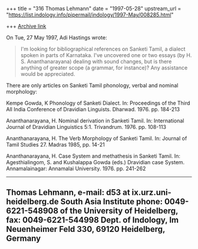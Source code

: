 +++
title = "316 Thomas Lehmann"
date = "1997-05-28"
upstream_url = "https://list.indology.info/pipermail/indology/1997-May/008285.html"

+++
[Archive link](https://list.indology.info/pipermail/indology/1997-May/008285.html)

On Tue, 27 May 1997, Adi Hastings wrote:

> 
> I'm looking for bibliographical references on Sanketi Tamil, a dialect
> spoken in parts of Karnataka. I've uncovered one or two essays (by H. S.
> Ananthanarayana) dealing with sound changes, but is there anything of
> greater scope (a grammar, for instance)? Any assistance would be
> appreciated.
> 

There are only articles on Sanketi Tamil phonology, verbal and nominal 
morphology:

Kempe Gowda, K
Phonology of Sanketi Dialect.
In: Proceedings of the Third All India Conference of Dravidian Linguists.
Dharwad. 1976. pp. 184-213

Ananthanarayana, H.
Nominal derivation in Sanketi Tamil.
In: International Journal of Dravidian Linguistics 5:1.
Trivandrum. 1976. pp. 108-113

Ananthanarayana, H.
The Verb Morphology of Sanketi Tamil.
In: Journal of Tamil Studies 27.
Madras 1985, pp. 14-21

Ananthanarayana, H.
Case System and methathesis in Sanketi Tamil.
In: Agesthialingom, S. and Kushalappa Gowda (eds.)
Dravidian case System.
Annamalainagar: Annamalai University. 1976. pp. 241-262 

_____________________________________________________________________________
Thomas Lehmann,			     	e-mail:	d53 at ix.urz.uni-heidelberg.de
South Asia Institute 			phone:	0049-6221-548908
of the University of Heidelberg,	fax:	0049-6221-544998
Dept. of Indology,
Im Neuenheimer Feld 330,
69120 Heidelberg,
Germany
-----------------------------------------------------------------------------





